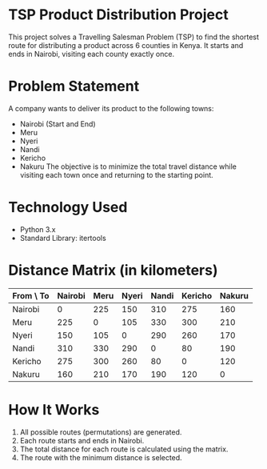 # TSP Product Distribution Project

This project solves a Travelling Salesman Problem (TSP) to find the shortest route for distributing a product across 6 counties in Kenya. It starts and ends in Nairobi, visiting each county exactly once.

# Problem Statement
A company wants to deliver its product to the following towns:
- Nairobi (Start and End)
- Meru
- Nyeri
- Nandi
- Kericho
- Nakuru
The objective is to minimize the total travel distance while visiting each town once and returning to the starting point.

#  Technology Used
- Python 3.x
- Standard Library: itertools

# Distance Matrix (in kilometers)
| From \ To | Nairobi | Meru | Nyeri | Nandi | Kericho | Nakuru |
|-----------|---------|------|-------|--------|---------|--------|
| Nairobi   | 0       | 225 | 150   | 310    | 275     | 160    |
| Meru      | 225     | 0    | 105   | 330    | 300     | 210    |
| Nyeri     | 150     | 105 | 0     | 290    | 260     | 170    |
| Nandi     | 310     | 330 | 290   | 0      | 80      | 190    |
| Kericho   | 275     | 300 | 260   | 80     | 0       | 120    |
| Nakuru    | 160     | 210 | 170   | 190    | 120     | 0      |

# How It Works

1. All possible routes (permutations) are generated.
2. Each route starts and ends in Nairobi.
3. The total distance for each route is calculated using the matrix.
4. The route with the minimum distance is selected.

